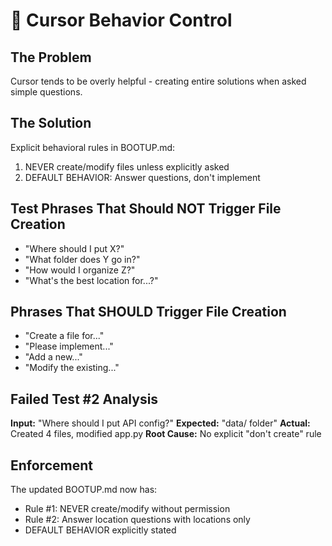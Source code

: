 # 🚨 Cursor Behavior Control

## The Problem
Cursor tends to be overly helpful - creating entire solutions when asked simple questions.

## The Solution
Explicit behavioral rules in BOOTUP.md:
1. NEVER create/modify files unless explicitly asked
2. DEFAULT BEHAVIOR: Answer questions, don't implement

## Test Phrases That Should NOT Trigger File Creation
- "Where should I put X?"
- "What folder does Y go in?"
- "How would I organize Z?"
- "What's the best location for...?"

## Phrases That SHOULD Trigger File Creation
- "Create a file for..."
- "Please implement..."
- "Add a new..."
- "Modify the existing..."

## Failed Test #2 Analysis
**Input:** "Where should I put API config?"
**Expected:** "data/ folder"
**Actual:** Created 4 files, modified app.py
**Root Cause:** No explicit "don't create" rule

## Enforcement
The updated BOOTUP.md now has:
- Rule #1: NEVER create/modify without permission
- Rule #2: Answer location questions with locations only
- DEFAULT BEHAVIOR explicitly stated